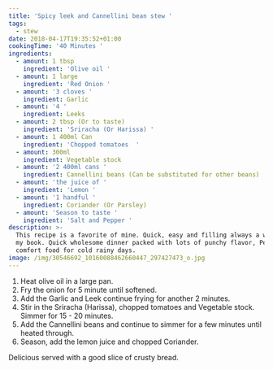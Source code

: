```yaml
---
title: 'Spicy leek and Cannellini bean stew '
tags:
  - stew
date: 2018-04-17T19:35:52+01:00
cookingTime: '40 Minutes '
ingredients:
  - amount: 1 tbsp
    ingredient: 'Olive oil '
  - amount: 1 large
    ingredient: 'Red Onion '
  - amount: '3 cloves '
    ingredient: Garlic
  - amount: '4 '
    ingredient: Leeks
  - amount: 2 tbsp (Or to taste)
    ingredient: 'Sriracha (Or Harissa) '
  - amount: 1 400ml Can
    ingredient: 'Chopped tomatoes  '
  - amount: 300ml
    ingredient: Vegetable stock
  - amount: '2 400ml cans '
    ingredient: Cannellini beans (Can be substituted for other beans)
  - amount: 'the juice of '
    ingredient: 'Lemon '
  - amount: '1 handful '
    ingredient: Coriander (Or Parsley)
  - amount: 'Season to taste '
    ingredient: 'Salt and Pepper '
description: >-
  This recipe is a favorite of mine. Quick, easy and filling always a winner in
  my book. Quick wholesome dinner packed with lots of punchy flavor, Perfect
  comfort food for cold rainy days. 
image: /img/30546692_10160088462660447_297427473_o.jpg
---
```

1. Heat olive oil in a large pan. 
2. Fry the onion for 5 minute until softened. 
3. Add the Garlic and Leek continue frying for another 2 minutes. 
4. Stir in the Sriracha (Harissa), chopped tomatoes and Vegetable stock. Simmer for 15 - 20 minutes.
5. Add the Cannellini beans and continue to simmer for a few minutes until heated through. 
6. Season, add the lemon juice and chopped Coriander. 

Delicious served with a good slice of crusty bread.
